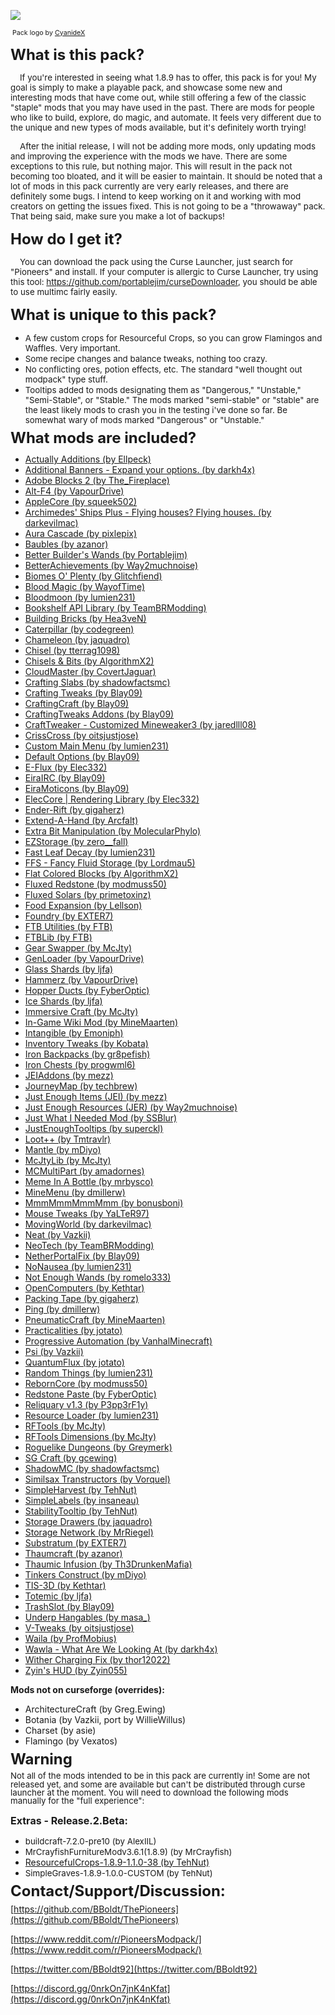 ![](http://i.imgur.com/7QcOj9Q.png)

<span style="font-size: 8pt;"> Pack logo by [CyanideX](http://minecraft.curseforge.com/members/CyanideX)</span>

<span style="font-size: 18pt;">**What is this pack?**</span>

<span style="font-size: 10pt;">    If you're interested in seeing what 1.8.9 has to offer, this pack is for you! My goal is simply to make a playable pack, and showcase some new and interesting mods that have come out, while still offering a few of the classic "staple" mods that you may have used in the past. There are mods for people who like to build, explore, do magic, and automate. It feels very different due to the unique and new types of mods available, but it's definitely worth trying!</span>

<span style="font-size: 10pt;">    After the initial release, I will not be adding more mods, only updating mods and improving the experience with the mods we have. There are some exceptions to this rule, but nothing major. This will result in the pack not becoming too bloated, and it will be easier to maintain. It should be noted that a lot of mods in this pack currently are very early releases, and there are definitely some bugs. I intend to keep working on it and working with mod creators on getting the issues fixed. This is not going to be a "throwaway" pack. That being said, make sure you make a lot of backups!</span>

<span style="font-size: 18pt;">**How do I get it?**</span>

<span style="font-size: 10pt;">    You can download the pack using the Curse Launcher, just search for "Pioneers" and install. If your computer is allergic to Curse Launcher, try using this tool: https://github.com/portablejim/curseDownloader, you should be able to use multimc fairly easily. </span>

<span style="font-size: 18pt;">**What is unique to this pack?**</span>

*   <span style="font-size: 10pt;">A few custom crops for Resourceful Crops, so you can grow Flamingos and Waffles. Very important.</span>
*   <span style="font-size: 10pt;">Some recipe changes and balance tweaks, nothing too crazy.</span>
*   <span style="font-size: 13.3333px; line-height: 13.3333px;">No conflicting ores, potion effects, etc. The standard "well thought out modpack" type stuff.</span>
*   <span style="font-size: 13.3333px; line-height: 13.3333px;">Tooltips added to mods designating them as "Dangerous," "Unstable," "Semi-Stable", or "Stable." The mods marked "semi-stable" or "stable" are the least likely mods to crash you in the testing i've done so far. Be somewhat wary of mods marked "Dangerous" or "Unstable."</span>

<span style="font-size: 18pt; line-height: 13.3333px;">**What mods are included?**</span> 

*   [Actually Additions (by Ellpeck)](http://minecraft.curseforge.com/mc-mods/228404)
*   [Additional Banners - Expand your options. (by darkh4x)](http://minecraft.curseforge.com/mc-mods/230137)
*   [Adobe Blocks 2 (by The_Fireplace)](http://minecraft.curseforge.com/mc-mods/236104)
*   [Alt-F4 (by VapourDrive)](http://minecraft.curseforge.com/mc-mods/240541)
*   [AppleCore (by squeek502)](http://minecraft.curseforge.com/mc-mods/224472)
*   [Archimedes' Ships Plus - Flying houses? Flying houses. (by darkevilmac)](http://minecraft.curseforge.com/mc-mods/228029)
*   [Aura Cascade (by pixlepix)](http://minecraft.curseforge.com/mc-mods/227099)
*   [Baubles (by azanor)](http://minecraft.curseforge.com/mc-mods/227083)
*   [Better Builder's Wands (by Portablejim)](http://minecraft.curseforge.com/mc-mods/238403)
*   [BetterAchievements (by Way2muchnoise)](http://minecraft.curseforge.com/mc-mods/235716)
*   [Biomes O' Plenty (by Glitchfiend)](http://minecraft.curseforge.com/mc-mods/220318)
*   [Blood Magic (by WayofTime)](http://minecraft.curseforge.com/mc-mods/224791)
*   [Bloodmoon (by lumien231)](http://minecraft.curseforge.com/mc-mods/226321)
*   [Bookshelf API Library (by TeamBRModding)](http://minecraft.curseforge.com/mc-mods/232784)
*   [Building Bricks (by Hea3veN)](http://minecraft.curseforge.com/mc-mods/236150)
*   [Caterpillar (by codegreen)](http://minecraft.curseforge.com/mc-mods/237628)
*   [Chameleon (by jaquadro)](http://minecraft.curseforge.com/mc-mods/230497)
*   [Chisel (by tterrag1098)](http://minecraft.curseforge.com/mc-mods/235279)
*   [Chisels & Bits (by AlgorithmX2)](http://minecraft.curseforge.com/mc-mods/231095)
*   [CloudMaster (by CovertJaguar)](http://minecraft.curseforge.com/mc-mods/238575)
*   [Crafting Slabs (by shadowfactsmc)](http://minecraft.curseforge.com/mc-mods/236326)
*   [Crafting Tweaks (by Blay09)](http://minecraft.curseforge.com/mc-mods/233071)
*   [CraftingCraft (by Blay09)](http://minecraft.curseforge.com/mc-mods/237581)
*   [CraftingTweaks Addons (by Blay09)](http://minecraft.curseforge.com/mc-mods/241144)
*   [CraftTweaker - Customized Mineweaker3 (by jaredlll08)](http://minecraft.curseforge.com/mc-mods/239197)
*   [CrissCross (by oitsjustjose)](http://minecraft.curseforge.com/mc-mods/236973)
*   [Custom Main Menu (by lumien231)](http://minecraft.curseforge.com/mc-mods/226406)
*   [Default Options (by Blay09)](http://minecraft.curseforge.com/mc-mods/232131)
*   [E-Flux (by Elec332)](http://minecraft.curseforge.com/mc-mods/241032)
*   [EiraIRC (by Blay09)](http://minecraft.curseforge.com/mc-mods/68420)
*   [EiraMoticons (by Blay09)](http://minecraft.curseforge.com/mc-mods/230849)
*   [ElecCore | Rendering Library (by Elec332)](http://minecraft.curseforge.com/mc-mods/227391)
*   [Ender-Rift (by gigaherz)](http://minecraft.curseforge.com/mc-mods/233780)
*   [Extend-A-Hand (by Arcfalt)](http://minecraft.curseforge.com/mc-mods/240712)
*   [Extra Bit Manipulation (by MolecularPhylo)](http://minecraft.curseforge.com/mc-mods/240959)
*   [EZStorage (by zero__fall)](http://minecraft.curseforge.com/mc-mods/233225)
*   [Fast Leaf Decay (by lumien231)](http://minecraft.curseforge.com/mc-mods/225839)
*   [FFS - Fancy Fluid Storage (by Lordmau5)](http://minecraft.curseforge.com/mc-mods/232683)
*   [Flat Colored Blocks (by AlgorithmX2)](http://minecraft.curseforge.com/mc-mods/238590)
*   [Fluxed Redstone (by modmuss50)](http://minecraft.curseforge.com/mc-mods/240484)
*   [Fluxed Solars (by primetoxinz)](http://minecraft.curseforge.com/mc-mods/240599)
*   [Food Expansion (by Lellson)](http://minecraft.curseforge.com/mc-mods/235328)
*   [Foundry (by EXTER7)](http://minecraft.curseforge.com/mc-mods/228297)
*   [FTB Utilities (by FTB)](http://minecraft.curseforge.com/mc-mods/237102)
*   [FTBLib (by FTB)](http://minecraft.curseforge.com/mc-mods/237167)
*   [Gear Swapper (by McJty)](http://minecraft.curseforge.com/mc-mods/236610)
*   [GenLoader (by VapourDrive)](http://minecraft.curseforge.com/mc-mods/241264)
*   [Glass Shards (by ljfa)](http://minecraft.curseforge.com/mc-mods/226834)
*   [Hammerz (by VapourDrive)](http://minecraft.curseforge.com/mc-mods/238928)
*   [Hopper Ducts (by FyberOptic)](http://minecraft.curseforge.com/mc-mods/72210)
*   [Ice Shards (by ljfa)](http://minecraft.curseforge.com/mc-mods/229598)
*   [Immersive Craft (by McJty)](http://minecraft.curseforge.com/mc-mods/241268)
*   [In-Game Wiki Mod (by MineMaarten)](http://minecraft.curseforge.com/mc-mods/223815)
*   [Intangible (by Emoniph)](http://minecraft.curseforge.com/mc-mods/241350)
*   [Inventory Tweaks (by Kobata)](http://minecraft.curseforge.com/mc-mods/223094)
*   [Iron Backpacks (by gr8pefish)](http://minecraft.curseforge.com/mc-mods/227049)
*   [Iron Chests (by progwml6)](http://minecraft.curseforge.com/mc-mods/228756)
*   [JEIAddons (by mezz)](http://minecraft.curseforge.com/mc-mods/238660)
*   [JourneyMap (by techbrew)](http://minecraft.curseforge.com/mc-mods/32274)
*   [Just Enough Items (JEI) (by mezz)](http://minecraft.curseforge.com/mc-mods/238222)
*   [Just Enough Resources (JER) (by Way2muchnoise)](http://minecraft.curseforge.com/mc-mods/240630)
*   [Just What I Needed Mod (by SSBlur)](http://minecraft.curseforge.com/mc-mods/233186)
*   [JustEnoughTooltips (by superckl)](http://minecraft.curseforge.com/mc-mods/240735)
*   [Loot++ (by Tmtravlr)](http://minecraft.curseforge.com/mc-mods/225880)
*   [Mantle (by mDiyo)](http://minecraft.curseforge.com/mc-mods/74924)
*   [McJtyLib (by McJty)](http://minecraft.curseforge.com/mc-mods/233105)
*   [MCMultiPart (by amadornes)](http://minecraft.curseforge.com/mc-mods/239431)
*   [Meme In A Bottle (by mrbysco)](http://minecraft.curseforge.com/mc-mods/240830)
*   [MineMenu (by dmillerw)](http://minecraft.curseforge.com/mc-mods/222378)
*   [MmmMmmMmmMmm (by bonusboni)](http://minecraft.curseforge.com/mc-mods/225738)
*   [Mouse Tweaks (by YaLTeR97)](http://minecraft.curseforge.com/mc-mods/60089)
*   [MovingWorld (by darkevilmac)](http://minecraft.curseforge.com/mc-mods/230495)
*   [Neat (by Vazkii)](http://minecraft.curseforge.com/mc-mods/238372)
*   [NeoTech (by TeamBRModding)](http://minecraft.curseforge.com/mc-mods/228643)
*   [NetherPortalFix (by Blay09)](http://minecraft.curseforge.com/mc-mods/241160)
*   [NoNausea (by lumien231)](http://minecraft.curseforge.com/mc-mods/226035)
*   [Not Enough Wands (by romelo333)](http://minecraft.curseforge.com/mc-mods/235595)
*   [OpenComputers (by Kethtar)](http://minecraft.curseforge.com/mc-mods/223008)
*   [Packing Tape (by gigaherz)](http://minecraft.curseforge.com/mc-mods/238659)
*   [Ping (by dmillerw)](http://minecraft.curseforge.com/mc-mods/222967)
*   [PneumaticCraft (by MineMaarten)](http://minecraft.curseforge.com/mc-mods/224125)
*   [Practicalities (by jotato)](http://minecraft.curseforge.com/mc-mods/231935)
*   [Progressive Automation (by VanhalMinecraft)](http://minecraft.curseforge.com/mc-mods/220606)
*   [Psi (by Vazkii)](http://minecraft.curseforge.com/mc-mods/241665)
*   [QuantumFlux (by jotato)](http://minecraft.curseforge.com/mc-mods/228609)
*   [Random Things (by lumien231)](http://minecraft.curseforge.com/mc-mods/59816)
*   [RebornCore (by modmuss50)](http://minecraft.curseforge.com/mc-mods/237903)
*   [Redstone Paste (by FyberOptic)](http://minecraft.curseforge.com/mc-mods/67508)
*   [Reliquary v1.3 (by P3pp3rF1y)](http://minecraft.curseforge.com/mc-mods/241319)
*   [Resource Loader (by lumien231)](http://minecraft.curseforge.com/mc-mods/226447)
*   [RFTools (by McJty)](http://minecraft.curseforge.com/mc-mods/224641)
*   [RFTools Dimensions (by McJty)](http://minecraft.curseforge.com/mc-mods/240950)
*   [Roguelike Dungeons (by Greymerk)](http://minecraft.curseforge.com/mc-mods/221585)
*   [SG Craft (by gcewing)](http://minecraft.curseforge.com/mc-mods/241583)
*   [ShadowMC (by shadowfactsmc)](http://minecraft.curseforge.com/mc-mods/226780)
*   [Similsax Transtructors (by Vorquel)](http://minecraft.curseforge.com/mc-mods/233659)
*   [SimpleHarvest (by TehNut)](http://minecraft.curseforge.com/mc-mods/240783)
*   [SimpleLabels (by insaneau)](http://minecraft.curseforge.com/mc-mods/232134)
*   [StabilityTooltip (by TehNut)](http://minecraft.curseforge.com/mc-mods/239203)
*   [Storage Drawers (by jaquadro)](http://minecraft.curseforge.com/mc-mods/223852)
*   [Storage Network (by MrRiegel)](http://minecraft.curseforge.com/mc-mods/241064)
*   [Substratum (by EXTER7)](http://minecraft.curseforge.com/mc-mods/241113)
*   [Thaumcraft (by azanor)](http://minecraft.curseforge.com/mc-mods/223628)
*   [Thaumic Infusion (by Th3DrunkenMafia)](http://minecraft.curseforge.com/mc-mods/220308)
*   [Tinkers Construct (by mDiyo)](http://minecraft.curseforge.com/mc-mods/74072)
*   [TIS-3D (by Kethtar)](http://minecraft.curseforge.com/mc-mods/238603)
*   [Totemic (by ljfa)](http://minecraft.curseforge.com/mc-mods/237541)
*   [TrashSlot (by Blay09)](http://minecraft.curseforge.com/mc-mods/235577)
*   [Underp Hangables (by masa_)](http://minecraft.curseforge.com/mc-mods/240757)
*   [V-Tweaks (by oitsjustjose)](http://minecraft.curseforge.com/mc-mods/238048)
*   [Waila (by ProfMobius)](http://minecraft.curseforge.com/mc-mods/73488)
*   [Wawla - What Are We Looking At (by darkh4x)](http://minecraft.curseforge.com/mc-mods/224712)
*   [Wither Charging Fix (by thor12022)](http://minecraft.curseforge.com/mc-mods/241474)
*   [Zyin's HUD (by Zyin055)](http://minecraft.curseforge.com/mc-mods/59953) 

**Mods not on curseforge (overrides):**

*   ArchitectureCraft (by Greg.Ewing)
*   Botania (by Vazkii, port by WillieWillus)
*   Charset (by asie)
*   Flamingo (by Vexatos)

<span style="font-size: 18pt; line-height: 13.3333px;">**Warning**</span>

<span style="font-size: 13.3333px; line-height: 13.3333px;">Not all of the mods intended to be in this pack are currently in! Some are not released yet, and some are available but can't be distributed through curse launcher at the moment. You will need to download the following mods manually for the "full experience":</span>

<span style="font-size: 12pt;">**Extras - Release.2.Beta:**</span>

*   <span style="font-size: 10pt;">buildcraft-7.2.0-pre10 (by AlexIIL)</span>
*   <span style="font-size: 10pt;">MrCrayfishFurnitureModv3.6.1(1.8.9) (by MrCrayfish)</span>
*   [ResourcefulCrops-1.8.9-1.1.0-38 (by TehNut)](http://minecraft.curseforge.com/projects/resourcefulcrops)
*   <span style="font-size: 10pt;">SimpleGraves-1.8.9-1.0.0-CUSTOM (by TehNut)  
    </span>

<span style="font-size: 18pt; line-height: 13.3333px;">**Contact/Support/Discussion:**</span>

[https://github.com/BBoldt/ThePioneers](https://github.com/BBoldt/ThePioneers)

[https://www.reddit.com/r/PioneersModpack/](https://www.reddit.com/r/PioneersModpack/)

[https://twitter.com/BBoldt92](https://twitter.com/BBoldt92)

[https://discord.gg/0nrkOn7jnK4nKfat](https://discord.gg/0nrkOn7jnK4nKfat)
